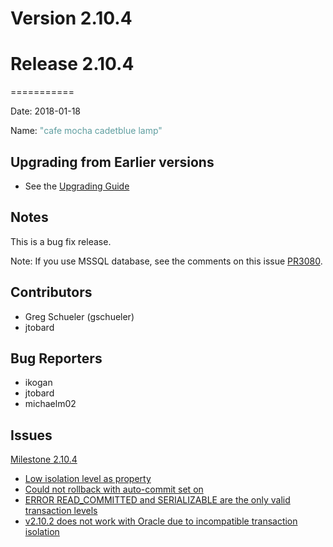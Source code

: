# Version 2.10.4



# Release 2.10.4
===========

Date: 2018-01-18

Name: <span style="color: CadetBlue"><span class="glyphicon glyphicon-lamp"></span> "cafe mocha cadetblue lamp"</span>

## Upgrading from Earlier versions

* See the [Upgrading Guide](/upgrading/upgrading.md)

## Notes

This is a bug fix release.

Note:  If you use MSSQL database, see the comments on this issue [PR3080](https://github.com/qwcontrol/qwcontrol/pull/3080).

## Contributors

* Greg Schueler (gschueler)
* jtobard

## Bug Reporters

* ikogan
* jtobard
* michaelm02

## Issues

[Milestone 2.10.4](https://github.com/qwcontrol/qwcontrol/milestone/68)

* [Low isolation level as property](https://github.com/qwcontrol/qwcontrol/pull/3080)
* [Could not rollback with auto-commit set on](https://github.com/qwcontrol/qwcontrol/issues/3079)
* [ERROR READ_COMMITTED and SERIALIZABLE are the only valid transaction levels ](https://github.com/qwcontrol/qwcontrol/issues/3078)
* [v2.10.2 does not work with Oracle due to incompatible transaction isolation](https://github.com/qwcontrol/qwcontrol/issues/3074)
